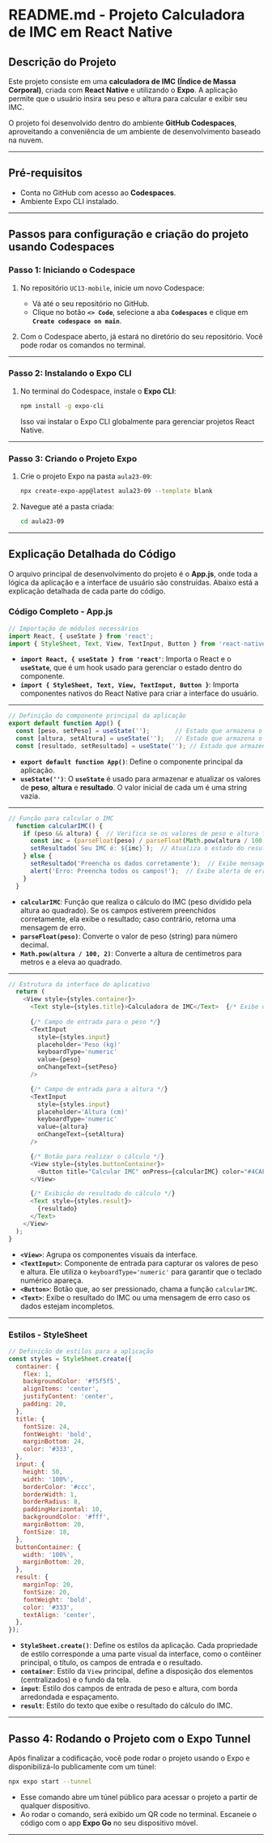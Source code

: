 
# **README.md - Projeto Calculadora de IMC em React Native**

## **Descrição do Projeto**
Este projeto consiste em uma **calculadora de IMC (Índice de Massa Corporal)**, criada com **React Native** e utilizando o **Expo**. A aplicação permite que o usuário insira seu peso e altura para calcular e exibir seu IMC.

O projeto foi desenvolvido dentro do ambiente **GitHub Codespaces**, aproveitando a conveniência de um ambiente de desenvolvimento baseado na nuvem.

---

## **Pré-requisitos**

- Conta no GitHub com acesso ao **Codespaces**.
- Ambiente Expo CLI instalado.

---

## **Passos para configuração e criação do projeto usando Codespaces**

### **Passo 1: Iniciando o Codespace**

1. No repositório `UC13-mobile`, inicie um novo Codespace:
   - Vá até o seu repositório no GitHub.
   - Clique no botão **`<> Code`**, selecione a aba **`Codespaces`** e clique em **`Create codespace on main`**.

2. Com o Codespace aberto, já estará no diretório do seu repositório. Você pode rodar os comandos no terminal.

---

### **Passo 2: Instalando o Expo CLI**

1. No terminal do Codespace, instale o **Expo CLI**:

   ```bash
   npm install -g expo-cli
   ```

   Isso vai instalar o Expo CLI globalmente para gerenciar projetos React Native.

---

### **Passo 3: Criando o Projeto Expo**

1. Crie o projeto Expo na pasta `aula23-09`:

   ```bash
   npx create-expo-app@latest aula23-09 --template blank
   ```

2. Navegue até a pasta criada:

   ```bash
   cd aula23-09
   ```

---

## **Explicação Detalhada do Código**

O arquivo principal de desenvolvimento do projeto é o **App.js**, onde toda a lógica da aplicação e a interface de usuário são construídas. Abaixo está a explicação detalhada de cada parte do código.

### **Código Completo - App.js**

```javascript
// Importação de módulos necessários
import React, { useState } from 'react';
import { StyleSheet, Text, View, TextInput, Button } from 'react-native';
```

- **`import React, { useState } from 'react'`**: Importa o React e o **`useState`**, que é um hook usado para gerenciar o estado dentro do componente.
- **`import { StyleSheet, Text, View, TextInput, Button }`**: Importa componentes nativos do React Native para criar a interface do usuário.

---

```javascript
// Definição do componente principal da aplicação
export default function App() {
  const [peso, setPeso] = useState('');       // Estado que armazena o valor do peso inserido
  const [altura, setAltura] = useState('');   // Estado que armazena o valor da altura inserida
  const [resultado, setResultado] = useState(''); // Estado que armazena o resultado do cálculo
```

- **`export default function App()`**: Define o componente principal da aplicação.
- **`useState('')`**: O **`useState`** é usado para armazenar e atualizar os valores de **peso**, **altura** e **resultado**. O valor inicial de cada um é uma string vazia.

---

```javascript
// Função para calcular o IMC
  function calcularIMC() {
    if (peso && altura) {  // Verifica se os valores de peso e altura foram preenchidos
      const imc = (parseFloat(peso) / parseFloat(Math.pow(altura / 100, 2))).toFixed(2);  // Fórmula de cálculo do IMC
      setResultado(`Seu IMC é: ${imc}`);  // Atualiza o estado do resultado com o valor do IMC
    } else {
      setResultado('Preencha os dados corretamente');  // Exibe mensagem de erro se faltar algum dado
      alert('Erro: Preencha todos os campos!');  // Exibe alerta de erro
    }
  }
```

- **`calcularIMC`**: Função que realiza o cálculo do IMC (peso dividido pela altura ao quadrado). Se os campos estiverem preenchidos corretamente, ela exibe o resultado; caso contrário, retorna uma mensagem de erro.
- **`parseFloat(peso)`**: Converte o valor de peso (string) para número decimal.
- **`Math.pow(altura / 100, 2)`**: Converte a altura de centímetros para metros e a eleva ao quadrado.

---

```javascript
// Estrutura da interface do aplicativo
  return (
    <View style={styles.container}>
      <Text style={styles.title}>Calculadora de IMC</Text>  {/* Exibe o título da aplicação */}
      
      {/* Campo de entrada para o peso */}
      <TextInput
        style={styles.input}
        placeholder='Peso (kg)'
        keyboardType='numeric'
        value={peso}
        onChangeText={setPeso}
      />

      {/* Campo de entrada para a altura */}
      <TextInput
        style={styles.input}
        placeholder='Altura (cm)'
        keyboardType='numeric'
        value={altura}
        onChangeText={setAltura}
      />

      {/* Botão para realizar o cálculo */}
      <View style={styles.buttonContainer}>
        <Button title="Calcular IMC" onPress={calcularIMC} color="#4CAF50" />
      </View>

      {/* Exibição do resultado do cálculo */}
      <Text style={styles.result}>
        {resultado}
      </Text>
    </View>
  );
}
```

- **`<View>`**: Agrupa os componentes visuais da interface.
- **`<TextInput>`**: Componente de entrada para capturar os valores de peso e altura. Ele utiliza o `keyboardType='numeric'` para garantir que o teclado numérico apareça.
- **`<Button>`**: Botão que, ao ser pressionado, chama a função `calcularIMC`.
- **`<Text>`**: Exibe o resultado do IMC ou uma mensagem de erro caso os dados estejam incompletos.

---

### **Estilos - StyleSheet**

```javascript
// Definição de estilos para a aplicação
const styles = StyleSheet.create({
  container: {
    flex: 1,
    backgroundColor: '#f5f5f5',
    alignItems: 'center',
    justifyContent: 'center',
    padding: 20,
  },
  title: {
    fontSize: 24,
    fontWeight: 'bold',
    marginBottom: 24,
    color: '#333',
  },
  input: {
    height: 50,
    width: '100%',
    borderColor: '#ccc',
    borderWidth: 1,
    borderRadius: 8,
    paddingHorizontal: 10,
    backgroundColor: '#fff',
    marginBottom: 20,
    fontSize: 18,
  },
  buttonContainer: {
    width: '100%',
    marginBottom: 20,
  },
  result: {
    marginTop: 20,
    fontSize: 20,
    fontWeight: 'bold',
    color: '#333',
    textAlign: 'center',
  },
});
```

- **`StyleSheet.create()`**: Define os estilos da aplicação. Cada propriedade de estilo corresponde a uma parte visual da interface, como o contêiner principal, o título, os campos de entrada e o resultado.
- **`container`**: Estilo da `View` principal, define a disposição dos elementos (centralizados) e o fundo da tela.
- **`input`**: Estilo dos campos de entrada de peso e altura, com borda arredondada e espaçamento.
- **`result`**: Estilo do texto que exibe o resultado do cálculo do IMC.

---

## **Passo 4: Rodando o Projeto com o Expo Tunnel**

Após finalizar a codificação, você pode rodar o projeto usando o Expo e disponibilizá-lo publicamente com um túnel:

```bash
npx expo start --tunnel
```

- Esse comando abre um túnel público para acessar o projeto a partir de qualquer dispositivo.
- Ao rodar o comando, será exibido um QR code no terminal. Escaneie o código com o app **Expo Go** no seu dispositivo móvel.

---
